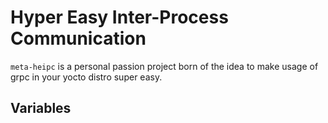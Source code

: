 # Hyper Easy Inter-Process Communication

`meta-heipc` is a personal passion project born of the idea to make usage of grpc in your yocto distro super easy.

## Variables